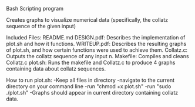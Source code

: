 Bash Scripting program

Creates graphs to visualize numerical data (specifically, the collatz sequence of the given input)

Included Files: 
README.md
DESIGN.pdf: Describes the implementation of plot.sh and how it functions.
WRITEUP.pdf: Describes the resulting graphs of plot.sh, and how certain functions were used to achieve them.
Collatz.c: Outputs the collatz sequence of any input n.
Makefile: Compiles and cleans Collatz.c
plot.sh: Runs the makefile and Collatz.c to produce 4 graphs containing data about collatz sequences.

How to run plot.sh:
-Keep all files in directory
-navigate to the current directory on your command line
-run "chmod +x plot.sh"
-run "sudo ./plot.sh"
-Graphs should appear in current directory containing collatz data.

